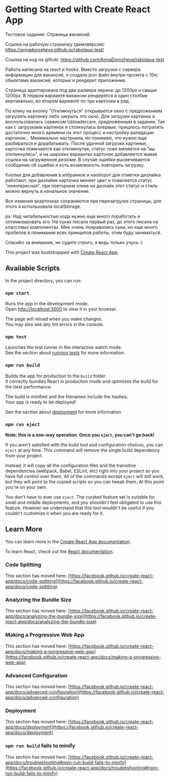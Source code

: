 # Getting Started with Create React App
Тестовое задание: Страница вакансий.

Ссылка на рабочую страничку (демоверсия): https://annadorosheva.github.io/rabotaua-test/

Ссылка на код на github: https://github.com/AnnaDorosheva/rabotaua-test

Работа написана на react и hooks. Вместо загрузки с сервера информации для вакансий, я создала json файл внутри проэкта с 10ю обьектами вакансий, которые и рендерит приложение.

Страница адаптирована под два размера экрана: до 1200px и свыше 1200px.
В первом варианте вакансии рендерятся в один столбик вертикально, во втором варианте по три карточки в ряд.

По клику на кнопку "Откликнуться" открывается окно с предложением загрузить картинку либо закрыть это окно. Для загрузки картинок я воспользовалась сервисом Uploadercare, предложенным в задании. Так как с загрузками картинок я столкнулась впервые, пришлось потратить достаточно много времени на этот процесс и настройку валидации картинок... Минимально настроила, но понимаю, что нужно еще разбираться и дорабатывать. После удачной загрузки картинки, карточка помечается как откликнутая, статус тоже меняется на "вы откликнулись", и на широких вариантах карточек добавляется живая ссылка на загруженное резюме. В случае ошибки высвечивается сообщение об ошибке и есть возможность повторить загрузку.

Кнопки для добавления в избранное и наоборот для отметки дизлайка работают, при дизлайке карточка меняет цвет и появляется статус "неинтересная", при повторном клике на дизлайк этот статус и стиль можно вернуть в начальное значение.

Все измения вкарточках сохраняются при перезагрузке страницы, для этого я использовала localStorage.

ps: Над читабельностью кода нужно еще много поработать и оптимизировать его. На хуках писала первый раз, до этого писала на классовых компонентах. Мне очень понравились хуки, но еще много пробелов в понимании всех принципов работы, этим буду заниматься.

Спасибо за внимание, не судите строго, я ведь только учусь :)

This project was bootstrapped with [Create React App](https://github.com/facebook/create-react-app).

## Available Scripts

In the project directory, you can run:

### `npm start`

Runs the app in the development mode.\
Open [http://localhost:3000](http://localhost:3000) to view it in your browser.

The page will reload when you make changes.\
You may also see any lint errors in the console.

### `npm test`

Launches the test runner in the interactive watch mode.\
See the section about [running tests](https://facebook.github.io/create-react-app/docs/running-tests) for more information.

### `npm run build`

Builds the app for production to the `build` folder.\
It correctly bundles React in production mode and optimizes the build for the best performance.

The build is minified and the filenames include the hashes.\
Your app is ready to be deployed!

See the section about [deployment](https://facebook.github.io/create-react-app/docs/deployment) for more information.

### `npm run eject`

**Note: this is a one-way operation. Once you `eject`, you can't go back!**

If you aren't satisfied with the build tool and configuration choices, you can `eject` at any time. This command will remove the single build dependency from your project.

Instead, it will copy all the configuration files and the transitive dependencies (webpack, Babel, ESLint, etc) right into your project so you have full control over them. All of the commands except `eject` will still work, but they will point to the copied scripts so you can tweak them. At this point you're on your own.

You don't have to ever use `eject`. The curated feature set is suitable for small and middle deployments, and you shouldn't feel obligated to use this feature. However we understand that this tool wouldn't be useful if you couldn't customize it when you are ready for it.

## Learn More

You can learn more in the [Create React App documentation](https://facebook.github.io/create-react-app/docs/getting-started).

To learn React, check out the [React documentation](https://reactjs.org/).

### Code Splitting

This section has moved here: [https://facebook.github.io/create-react-app/docs/code-splitting](https://facebook.github.io/create-react-app/docs/code-splitting)

### Analyzing the Bundle Size

This section has moved here: [https://facebook.github.io/create-react-app/docs/analyzing-the-bundle-size](https://facebook.github.io/create-react-app/docs/analyzing-the-bundle-size)

### Making a Progressive Web App

This section has moved here: [https://facebook.github.io/create-react-app/docs/making-a-progressive-web-app](https://facebook.github.io/create-react-app/docs/making-a-progressive-web-app)

### Advanced Configuration

This section has moved here: [https://facebook.github.io/create-react-app/docs/advanced-configuration](https://facebook.github.io/create-react-app/docs/advanced-configuration)

### Deployment

This section has moved here: [https://facebook.github.io/create-react-app/docs/deployment](https://facebook.github.io/create-react-app/docs/deployment)

### `npm run build` fails to minify

This section has moved here: [https://facebook.github.io/create-react-app/docs/troubleshooting#npm-run-build-fails-to-minify](https://facebook.github.io/create-react-app/docs/troubleshooting#npm-run-build-fails-to-minify)
